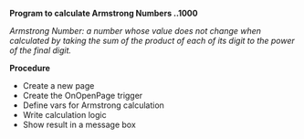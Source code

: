 **Program to calculate Armstrong Numbers ..1000**

_Armstrong Number: a number whose value does not change when calculated by taking the sum of  the product of each of its digit to the power of the final digit._

**Procedure**
* Create a new page
* Create the OnOpenPage trigger
* Define vars for Armstrong calculation
* Write calculation logic 
* Show result in a message box